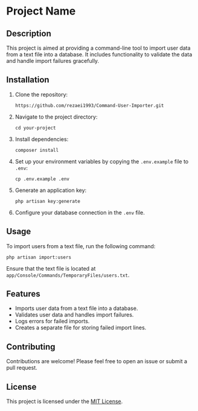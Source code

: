 # Project Name

## Description

This project is aimed at providing a command-line tool to import user data from a text file into a database. It includes functionality to validate the data and handle import failures gracefully.

## Installation

1. Clone the repository:
   ```
   https://github.com/rezaei1993/Command-User-Importer.git
   ```

2. Navigate to the project directory:
   ```
   cd your-project
   ```

3. Install dependencies:
   ```
   composer install
   ```

4. Set up your environment variables by copying the `.env.example` file to `.env`:
   ```
   cp .env.example .env
   ```

5. Generate an application key:
   ```
   php artisan key:generate
   ```

6. Configure your database connection in the `.env` file.

## Usage

To import users from a text file, run the following command:

```
php artisan import:users
```

Ensure that the text file is located at `app/Console/Commands/TemporaryFiles/users.txt`.

## Features

- Imports user data from a text file into a database.
- Validates user data and handles import failures.
- Logs errors for failed imports.
- Creates a separate file for storing failed import lines.

## Contributing

Contributions are welcome! Please feel free to open an issue or submit a pull request.

## License

This project is licensed under the [MIT License](LICENSE).
